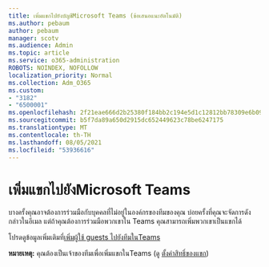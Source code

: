 ```yaml
---
title: เพิ่มแขกไปยังบัญชีMicrosoft Teams (ข้อเสนอแนะอัตโนมัติ)
ms.author: pebaum
author: pebaum
manager: scotv
ms.audience: Admin
ms.topic: article
ms.service: o365-administration
ROBOTS: NOINDEX, NOFOLLOW
localization_priority: Normal
ms.collection: Adm_O365
ms.custom:
- "3182"
- "6500001"
ms.openlocfilehash: 2f21eae666d2b25380f184bb2c194e5d1c12812bb78309e6b09f9f497163b8c8
ms.sourcegitcommit: b5f7da89a650d2915dc652449623c78be6247175
ms.translationtype: MT
ms.contentlocale: th-TH
ms.lasthandoff: 08/05/2021
ms.locfileid: "53936616"
---
```

# <a name="add-a-guest-to-microsoft-teams"></a>เพิ่มแขกไปยังMicrosoft Teams

บางครั้งคุณอาจต้องการร่วมมือกับบุคคลที่ไม่อยู่ในองค์กรของทีมของคุณ บ่อยครั้งที่คุณจะจัดการดังกล่าวในอีเมล แต่ถ้าคุณต้องการร่วมมือพวกเขาใน Teams คุณสามารถเพิ่มพวกเขาเป็นแขกได้

โปรดดูข้อมูลเพิ่มเติมที่[เพิ่มผู้ใช้ guests ไปยังทีมในTeams](https://support.office.com/article/add-guests-to-a-team-in-teams-fccb4fa6-f864-4508-bdde-256e7384a14f#ID0EAABAAA=Desktop)

**หมายเหตุ:** คุณต้องเป็นเจ้าของทีมเพื่อเพิ่มแขกในTeams (ดู [ตั้งค่าสิทธิ์ของแขก](https://support.office.com/article/set-guest-permissions-for-channels-in-teams-4756c468-2746-4bfd-a582-736d55fcc169))